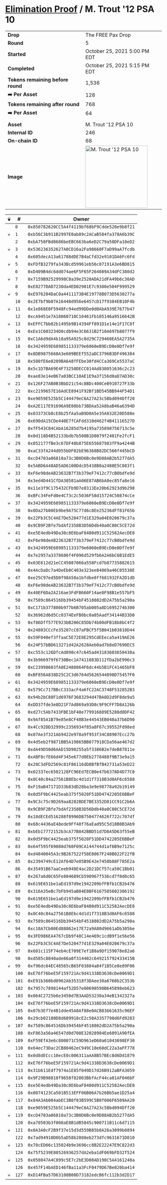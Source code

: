 # [Elimination Proof](./readme.md) / M. Trout &#039;12 PSA 10

|||
|---|---|
| **Drop** | The FREE Pax Drop |
| **Round** | 5 |
| **Started** | October 25, 2021 5:00 PM EDT |
| **Completed** | October 25, 2021 5:15 PM EDT |
| **Tokens remaining before round** | 1,536 |
| **➡️ Per Asset** | 128 |
| **Tokens remaining after round** | 768 |
| **➡️ Per Asset** | 64 |
| | |
| **Asset** | M. Trout &#039;12 PSA 10 |
| **Internal ID** | 246 |
| **On-chain ID** | 68 |
| **Image** | <img src="https://tcdn.blokpax.com/94aa4804-2e3b-4700-a0aa-ad617567a755/6c0baf8cc02e1e48ed28e2f3e6674ecb0f9d21346e11a73eeb5a4e61326db0f4.jpg" height="200" alt="M. Trout &#039;12 PSA 10" /> |


| 💀 | # | Owner |
| --- | --- | --- |
|  | `0` | `0x850782620CC5A4f4119bf68bF9Cdde520e9b8f21` |
| 💀 | `1` | `0xb56C3b911B2997E0ab89c2ACaB584fa378A6b39C` |
|  | `2` | `0xbA750FBd8686beEBC663ba6eD2C79a50DFa10eD2` |
| 💀 | `3` | `0x536236352627A0CD16a2Fa98660F7aD99aA7fcdb` |
|  | `4` | `0x605decA13a61788dDE7B4aCfd32e9101DA6Fc6Fd` |
| 💀 | `5` | `0xFDfB3279fa343Bcd59961eb56c07191A3e6BD815` |
|  | `6` | `0xD409B4dc6dd074ae6F5F65F264089A34dFC380d2` |
| 💀 | `7` | `0x7159B92529998C8a39e2520ADA21dFA49b6c30AD` |
|  | `8` | `0xE8277DAD7230da4ED02901E7c9300e504F999529` |
| 💀 | `9` | `0xE976204DaC0a4411173B4E19778B073D5630277a` |
|  | `10` | `0x2E7bf9b07A16448d956e6457cD17f9384EB10F4b` |
| 💀 | `11` | `0x1e868E0F5948Fc94ed99DDe0d0AbA939E7677b47` |
|  | `12` | `0xcA9451e7A18060710C10461Fb105146a9516642B` |
| 💀 | `13` | `0xEFFC7bb82b1495b9B14394Ff891D1e14e1F17C8f` |
|  | `14` | `0xEe1C603234D0cdb94e3C6631B2f10A697b8077f9` |
| 💀 | `15` | `0xC1A6d9dA4b18a95A925c8d29C729460EA5A2735A` |
|  | `16` | `0x3424959E689851133379e6060eB9EcD0e0Df7e9f` |
| 💀 | `17` | `0x8DB9875668A3e609BEEf552aDC3796B3DF496304` |
|  | `18` | `0x500fE6e8209BA6A8fFEbe30fd4CCa369Ce5537aC` |
| 💀 | `19` | `0x5c1D7BA69E4F73250DECC014Ad838051636c2c23` |
|  | `20` | `0xae83e14eB67a03BCC10AE1E9a3f156d0aD7AD30c` |
| 💀 | `21` | `0x126F27AB0B3BbD21c54c8BDc400CeB910727F33b` |
|  | `22` | `0xc2199657E16AdCE8941F92Bf1BD545BB944F54D1` |
| 💀 | `23` | `0xe9059E525b5C144479eC6A27A23c5Bbd094Dff20` |
|  | `24` | `0xA2E117E91696A9E08bb73BDAa52A8baB46a6394D` |
| 💀 | `25` | `0x03373Cb0cE8b25fAa5aB9D0A5e35A032E20D588e` |
|  | `26` | `0x690dA15CDe440E7fCAFdd310d462f4B41116527D` |
| 💀 | `27` | `0xfF543C84CAbA16285d7b4195a735890756713c5e` |
|  | `28` | `0x0d118D4B52133bdb7b500B1D8079f2481Fe2fcF1` |
| 💀 | `29` | `0x852177fBe3c67DF48b875E655687983fF9a4244B` |
|  | `30` | `0xaC33fA244d055bDF02bE96368B82DC560f445bCD` |
| 💀 | `31` | `0xcD4703a86810a73c3B0D6Bc0e9D88AB2b5277dA5` |
|  | `32` | `0x5ABD6A48AD5AD6100DdcD5438B8a2488E5C083f1` |
| 💀 | `33` | `0xF6e90deAB23632B7f3b379eF7412c77cB0bdfe9d` |
|  | `34` | `0x3ed4D441CfDA30581aA06E87AB6bA0ec85fa8e16` |
| 💀 | `35` | `0x11e3f9C175432CFb9D7e8313Ee20b62923d9b298` |
|  | `36` | `0xBFc34FeFd0e4C73c2c5036F58d15724C50874cCe` |
| 💀 | `37` | `0x3424959E689851133379e6060eB9EcD0e0Df7e9f` |
|  | `38` | `0x0Da27b00Eb9be9A75C77d6c8Ee25236dFf81F65b` |
| 💀 | `39` | `0x22Fb3C5C4AE7De520477d1E329a04E020679c37a` |
|  | `40` | `0x9CB9F2Bfe7bdAf2358B3D56Ddb40a0C80C5CE72d` |
| 💀 | `41` | `0xe5E4edb49Da30c8E6baF8480d911C52582AecDE8` |
|  | `42` | `0xF6e90deAB23632B7f3b379eF7412c77cB0bdfe9d` |
| 💀 | `43` | `0x3424959E689851133379e6060eB9EcD0e0Df7e9f` |
|  | `44` | `0x7e2957a3378686f4F096d529fb6A2A6bC6B1EdE5` |
| 💀 | `45` | `0x03E612d21eCC45087066a558Fcd7b87735882615` |
|  | `46` | `0x4AcDaDc7a4DeEb0C403e323ee84869a46C05530E` |
| 💀 | `47` | `0xe25C97ed5D0f98A50a1bfdbe0ff681932FA2D1dD` |
|  | `48` | `0xF6e90deAB23632B7f3b379eF7412c77cB0bdfe9d` |
| 💀 | `49` | `0x40EF6Da2A216ae3FdFB660F14ae8F98B1e557bF5` |
|  | `50` | `0x7589c864516Db39454bF4518802dD2A75b5a290a` |
| 💀 | `51` | `0xC171b377800b977b6B705ab005a8D1695274b300` |
|  | `52` | `0x36962d6d5Cc0374EeFB0bc0a05Aadf34144B33D0` |
| 💀 | `53` | `0xf86Dff577E923bB206C85Db74b00dFB18b8bC4f2` |
|  | `54` | `0x24803CCcFe35207cC07aFBCF5f5B041b03810D44` |
| 💀 | `55` | `0x59F040ef3ffaaC5E72E8E295CdEEeca5a419AE26` |
|  | `56` | `0x24F57bBD613271d42A2628Aeb0ad7b8eD7690EC5` |
| 💀 | `57` | `0xc553c126DfcAd890c47c645ad43183603650438a` |
|  | `58` | `0x3b966979f6730Bec1A7411883D112fDa2bE996c3` |
| 💀 | `59` | `0xC23998603fA0E2488864F6dc44b5B1FC41465bF8` |
|  | `60` | `0xBF856A838D25C2C3d6764d5626544898D75457F0` |
| 💀 | `61` | `0x3424959E689851133379e6060eB9EcD0e0Df7e9f` |
|  | `62` | `0x579Cc717BBcC333acF4a6fC22AC3748F532852B3` |
| 💀 | `63` | `0x94b2bC88F1d6976F3683294d47BA0D2d9F8de9a5` |
|  | `64` | `0xDD37fde3e8D21F7Ad869a93D0c9F9CFF7D8A126b` |
| 💀 | `65` | `0xd27c5Ab7433FBE1bF40e779916889E5288d8DF42` |
|  | `66` | `0x9Af85A1B79e85e8CF48B3e44543EB048a37b6D90` |
| 💀 | `67` | `0x4Cc92DD32999c2356934f85a8F67c39552Fd98ed` |
|  | `68` | `0x07Ae3f321Ab9422e978a9f953f34C88907Ecc27b` |
| 💀 | `69` | `0x4d5eb2f9871BB5A19865BB077918CDa56ae467d2` |
|  | `70` | `0xdA49D50d6AAD15D90255a5f3386B2e7deB87811e` |
| 💀 | `71` | `0xABF8cfE66d4F345e677d0Eb2778488f9B73e9a15` |
|  | `72` | `0x20C3dFD2569c81F86116dD8BfBfB42731a53eD22` |
| 💀 | `73` | `0x02337ec6502128FC96Ed7ECB0e47b6378D4D77C0` |
|  | `74` | `0x0C40c84a27561B8Ebc4d1d1f7318B3d0AF6c6588` |
| 💀 | `75` | `0xF19aB47171D33b83dD28ba3e9e98778a92b19149` |
|  | `76` | `0x0d5F9bC4425eab375f5020F51DD4742205E6BBeF` |
| 💀 | `77` | `0x9C3c75c9D269aa8282BDE7BE3352D81CC91C2b6A` |
|  | `78` | `0x9CB9F2Bfe7bdAf2358B3D56Ddb40a0C80C5CE72d` |
| 💀 | `79` | `0x18dECEd516288f8996DB7504774626f722c707df` |
|  | `80` | `0x68c4436aE48ede9Ff48f76aEad95C5d18B0B3Ab9` |
| 💀 | `81` | `0xbEb17772152b3cA77B842BBD51d7D0A5D63f55eB` |
|  | `82` | `0x0d5F9bC4425eab375f5020F51DD4742205E6BBeF` |
| 💀 | `83` | `0x64f595f69080d760F09CA144744d1af6B9e7125c` |
|  | `84` | `0xd4840045A3c9B267522f58E8067F240B022F22fB` |
| 💀 | `85` | `0x2394749cE12Af64D7e05B9E42e7458b88F785E2a` |
|  | `86` | `0x35491B67aaCeeb948E4ac2D21DCf57ca50C1Bb01` |
| 💀 | `87` | `0x267a6d0C65Fe804689Cb590967f536cd7f0d0c65` |
|  | `88` | `0x619E651be1aEd197d9e1942209bfFBfb1CB2b476` |
| 💀 | `89` | `0x316A35eBc7bFb945aB84E8BF6167585602306192` |
|  | `90` | `0x619E651be1aEd197d9e1942209bfFBfb1CB2b476` |
| 💀 | `91` | `0xe5E4edb49Da30c8E6baF8480d911C52582AecDE8` |
|  | `92` | `0x0C40c84a27561B8Ebc4d1d1f7318B3d0AF6c6588` |
| 💀 | `93` | `0x7589c864516Db39454bF4518802dD2A75b5a290a` |
|  | `94` | `0xc18A7Cb00Ed88862e17E72a9A80d9661aDb305be` |
| 💀 | `95` | `0x3FD986EA4767cDb9f48C14e469c1cdB9f1e56e56` |
|  | `96` | `0x22Fb3C5C4AE7De520477d1E329a04E020679c37a` |
| 💀 | `97` | `0x601c115F74eb4cE709E7ef1B8a9Df159078e82a6` |
|  | `98` | `0xd585c8840ade66a0f314402c649215792433415B` |
| 💀 | `99` | `0xf96dc64EC48565cB65F03884a84f1B5Ce8e89F06` |
|  | `100` | `0xE76f76beE5F159721Ac9d41338D3638cDe0069D1` |
| 💀 | `101` | `0xE91b360bd0962Ab35318f3DAee30a6760b2C353b` |
|  | `102` | `0x7957c7898144af52D57e00690598B645898eb623` |
| 💀 | `103` | `0x064C2725b6e3450d7B3AAD53230a34eB1342327a` |
|  | `104` | `0xE76f76beE5F159721Ac9d41338D3638cDe0069D1` |
| 💀 | `105` | `0x07b3Ef7e4B1dde45A0Af88e0ACB83661635c96EF` |
|  | `106` | `0x29cb02180D8d689918cE2c50A3357798d6Fd9283` |
| 💀 | `107` | `0x7589c864516Db39454bF4518802dD2A75b5a290a` |
|  | `108` | `0xF863a56a46547d0d700E32028984Ee6091A90fEA` |
| 💀 | `109` | `0xF59EfA3e6c800071C59D961eD60a61043698EF30` |
|  | `110` | `0x64ec73Dac2CB80462eC949C10e60dC22a3aFF778` |
| 💀 | `111` | `0x0d8dECcc10ecE0c006311aAA8B57BEc8d6Dd1879` |
|  | `112` | `0xE76f76beE5F159721Ac9d41338D3638cDe0069D1` |
| 💀 | `113` | `0x31b611Edf7974a1E85f049D17d26B912aBFA3059` |
|  | `114` | `0x9F29B98818f9658f82003BbfAcF44ca81AF046bF` |
| 💀 | `115` | `0xe5E4edb49Da30c8E6baF8480d911C52582AecDE8` |
|  | `116` | `0x0074123Ca501B513EFF06B06A7b26Bb5ae1D25a4` |
| 💀 | `117` | `0x84A3Ab084abEC3B0f03B599C5B0f006F6509AA20` |
|  | `118` | `0xe9059E525b5C144479eC6A27A23c5Bbd094Dff20` |
| 💀 | `119` | `0xcD4703a86810a73c3B0D6Bc0e9D88AB2b5277dA5` |
|  | `120` | `0xa70503b3f008aE8B1dB5845c900711B11c6d7115` |
| 💀 | `121` | `0x0A3A0cF2B9f37e15d3d559B85b8A26a3099b0894` |
|  | `122` | `0x7ad94910D0b5aD58b2808eb273dfc9631671D010` |
| 💀 | `123` | `0x70cED66c135024b9e3696cc8B2E22247E9C822d3` |
|  | `124` | `0x75f5239E80526936257dA2eba1dF069bFD32f524` |
| 💀 | `125` | `0x058047A4C899c5E7c2bE3D08AD198C5A4161248a` |
|  | `126` | `0x457F14bAED146fBa11a3FcF0479D67Be020ba414` |
| 💀 | `127` | `0xD14FBa57D63108B00D73182edcB6fc112b3d2D17` |
